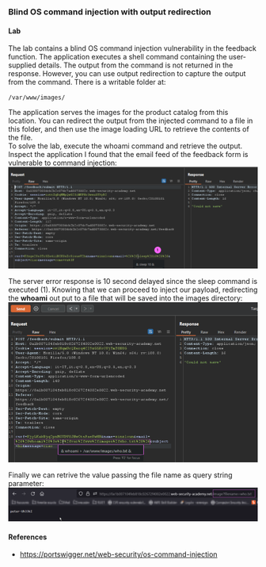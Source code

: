 ### Blind OS command injection with output redirection
#### Lab
The lab contains a blind OS command injection vulnerability in the feedback function.
The application executes a shell command containing the user-supplied details. The output from the command is not returned in the response. However, you can use output redirection to capture the output from the command. There is a writable folder at:
```
/var/www/images/
```
The application serves the images for the product catalog from this location. You can redirect the output from the injected command to a file in this folder, and then use the image loading URL to retrieve the contents of the file.
<br>To solve the lab, execute the whoami command and retrieve the output.
Inspect the application I found that the email feed of the feedback form is vulnerable to command injection:
<br>![img](./img/103.png)<br>

The server error response is 10 second delayed since the sleep command is executed (1). Knowing that we can proceed to inject our payload, redirecting the <b>whoami</b> out put to a file that will be saved into the images directory:
<br>![img](./img/104.png)<br>

Finally we can retrive the value passing the file name as query string parameter:
<br>![img](./img/105.png)<br>


#### References
+ https://portswigger.net/web-security/os-command-injection
